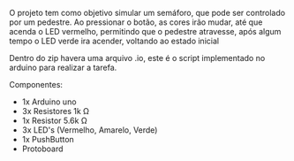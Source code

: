 O projeto tem como objetivo simular um semáforo, que pode ser controlado por um pedestre. Ao pressionar o botão, as cores irão mudar, até que acenda o LED vermelho, permitindo que o pedestre atravesse, após algum tempo o LED verde ira acender, voltando ao estado inicial

Dentro do zip havera uma arquivo .io, este é o script implementado no arduino para realizar a tarefa. 

Componentes:
  - 1x Arduino uno
  - 3x Resistores 1k Ω
  - 1x Resistor 5.6k Ω
  - 3x LED's (Vermelho, Amarelo, Verde)
  - 1x PushButton
  - Protoboard
  
  
  
